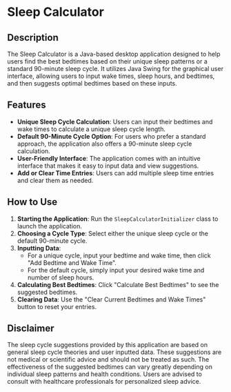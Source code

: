 # Sleep Calculator

## Description
The Sleep Calculator is a Java-based desktop application designed to help users find the best bedtimes based on their unique sleep patterns or a 
standard 90-minute sleep cycle. It utilizes Java Swing for the graphical user interface, allowing users to input wake times, sleep hours, and 
bedtimes, and then suggests optimal bedtimes based on these inputs.

## Features
- **Unique Sleep Cycle Calculation**: Users can input their bedtimes and wake times to calculate a unique sleep cycle length.
- **Default 90-Minute Cycle Option**: For users who prefer a standard approach, the application also offers a 90-minute sleep cycle calculation.
- **User-Friendly Interface**: The application comes with an intuitive interface that makes it easy to input data and view suggestions.
- **Add or Clear Time Entries**: Users can add multiple sleep time entries and clear them as needed.

## How to Use
1. **Starting the Application**: Run the `SleepCalculatorInitializer` class to launch the application.
2. **Choosing a Cycle Type**: Select either the unique sleep cycle or the default 90-minute cycle.
3. **Inputting Data**:
   - For a unique cycle, input your bedtime and wake time, then click "Add Bedtime and Wake Time".
   - For the default cycle, simply input your desired wake time and number of sleep hours.
4. **Calculating Best Bedtimes**: Click "Calculate Best Bedtimes" to see the suggested bedtimes.
5. **Clearing Data**: Use the "Clear Current Bedtimes and Wake Times" button to reset your entries.

## Disclaimer
The sleep cycle suggestions provided by this application are based on general sleep cycle theories and user inputted data. These suggestions are not 
medical or scientific advice and should not be treated as such. The effectiveness of the suggested bedtimes can vary greatly depending on individual 
sleep patterns and health conditions. Users are advised to consult with healthcare professionals for personalized sleep advice. 
